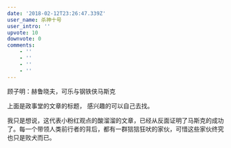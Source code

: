 ```yaml
---
date: '2018-02-12T23:26:47.339Z'
user_name: 杀神十号
user_intro: ''
upvote: 10
downvote: 0
comments:
    - ''
    - ''
    - ''
    - ''
---
```


顾子明：赫鲁晓夫，可乐与钢铁侠马斯克

上面是政事堂的文章的标题， 感兴趣的可以自己去找。

我只是想说，这代表小粉红观点的酸溜溜的文章，已经从反面证明了马斯克的成功了。每一个带领人类前行者的背后，都有一群狺狺狂吠的家伙，可惜这些家伙终究也只是败犬而已。
